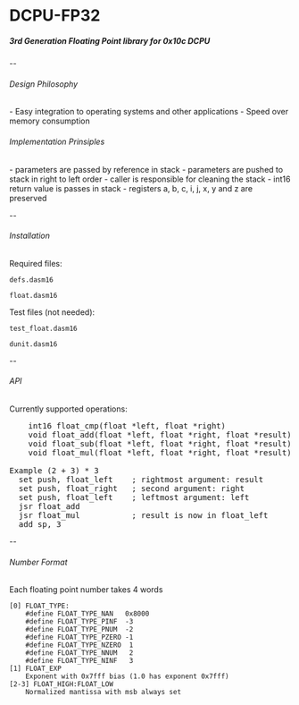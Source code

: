 <h1>DCPU-FP32</h1>
<h5><i>3rd Generation Floating Point library for 0x10c DCPU</i></h5>
--

<h6>Design Philosophy</h6>
 - Easy integration to operating systems and other applications
 - Speed over memory consumption

<h6>Implementation Prinsiples</h6>
 - parameters are passed by reference in stack
 - parameters are pushed to stack in right to left order
 - caller is responsible for cleaning the stack
 - int16 return value is passes in stack
 - registers a, b, c, i, j, x, y and z are preserved

--

<h6>Installation</h6>

Required files:

    defs.dasm16

    float.dasm16

Test files (not needed):

    test_float.dasm16
    
    dunit.dasm16

--

<h6>API</h6>

Currently supported operations:
<pre>
    int16 float_cmp(float *left, float *right)
    void float_add(float *left, float *right, float *result)
    void float_sub(float *left, float *right, float *result)
    void float_mul(float *left, float *right, float *result)

Example (2 + 3) * 3
  set push, float_left    ; rightmost argument: result
  set push, float_right   ; second argument: right
  set push, float_left    ; leftmost argument: left
  jsr float_add
  jsr float_mul           ; result is now in float_left
  add sp, 3
</pre>
--

<h6>Number Format</h6>

Each floating point number takes 4 words

    [0] FLOAT_TYPE:
        #define FLOAT_TYPE_NAN   0x8000
        #define FLOAT_TYPE_PINF  -3
        #define FLOAT_TYPE_PNUM  -2
        #define FLOAT_TYPE_PZERO -1
        #define FLOAT_TYPE_NZERO  1
        #define FLOAT_TYPE_NNUM   2
        #define FLOAT_TYPE_NINF   3
    [1] FLOAT_EXP
        Exponent with 0x7fff bias (1.0 has exponent 0x7fff)
    [2-3] FLOAT_HIGH:FLOAT_LOW
        Normalized mantissa with msb always set

